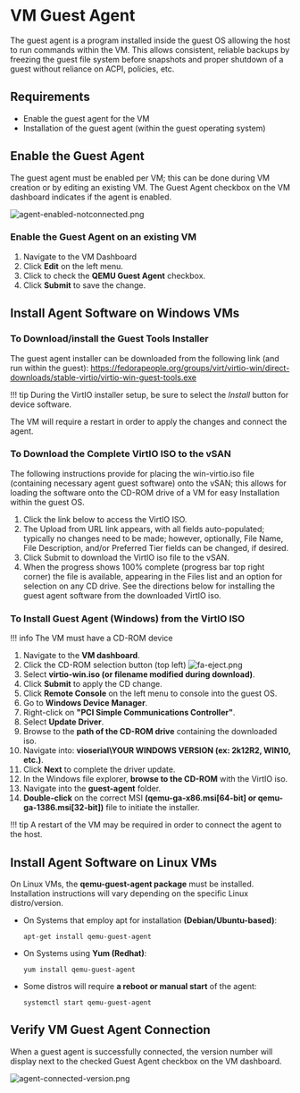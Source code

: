 # VM Guest Agent

The guest agent is a program installed inside the guest OS allowing the host to run commands within the VM. This allows consistent, reliable backups by freezing the guest file system before snapshots and proper shutdown of a guest without reliance on ACPI, policies, etc.

## Requirements

- Enable the guest agent for the VM
- Installation of the guest agent (within the guest operating system)

## Enable the Guest Agent

The guest agent must be enabled per VM; this can be done during VM creation or by editing an existing VM. The Guest Agent checkbox on the VM dashboard indicates if the agent is enabled.

![agent-enabled-notconnected.png](/product-guide/screenshots/agent-enabled-notconnected.png)

### Enable the Guest Agent on an existing VM

1. Navigate to the VM Dashboard
2. Click **Edit** on the left menu.
3. Click to check the **QEMU Guest Agent** checkbox.
4. Click **Submit** to save the change.

## Install Agent Software on Windows VMs

### To Download/install the Guest Tools Installer

The guest agent installer can be downloaded from the following link (and run within the guest): <a href="https://fedorapeople.org/groups/virt/virtio-win/direct-downloads/stable-virtio/virtio-win-guest-tools.exe" target="_blank">https://fedorapeople.org/groups/virt/virtio-win/direct-downloads/stable-virtio/virtio-win-guest-tools.exe</a>

!!! tip
    During the VirtIO installer setup, be sure to select the *Install* button for device software.

The VM will require a restart in order to apply the changes and connect the agent.

### To Download the Complete VirtIO ISO to the vSAN

The following instructions provide for placing the win-virtio.iso file (containing necessary agent guest software) onto the vSAN; this allows for loading the software onto the CD-ROM drive of a VM for easy Installation within the guest OS.

1. Click the link below to access the VirtIO ISO.
2. The Upload from URL link appears, with all fields auto-populated; typically no changes need to be made; however, optionally, File Name, File Description, and/or Preferred Tier fields can be changed, if desired.
3. Click Submit to download the VirtIO iso file to the vSAN.
4. When the progress shows 100% complete (progress bar top right corner) the file is available, appearing in the Files list and an option for selection on any CD drive.
See the directions below for installing the guest agent software from the downloaded VirtIO iso.

### To Install Guest Agent (Windows) from the VirtIO ISO

!!! info
    The VM must have a CD-ROM device

1. Navigate to the **VM dashboard**.
2. Click the CD-ROM selection button (top left)
![fa-eject.png](/product-guide/screenshots/fa-eject.png)
3. Select **virtio-win.iso (or filename modified during download)**.
4. Click **Submit** to apply the CD change.
5. Click **Remote Console** on the left menu to console into the guest OS.
6. Go to **Windows Device Manager**.
7. Right-click on **"PCI Simple Communications Controller"**.
8. Select **Update Driver**.
9. Browse to the **path of the CD-ROM drive** containing the downloaded iso.
10. Navigate into: **vioserial\YOUR WINDOWS VERSION (ex: 2k12R2, WIN10, etc.)**.
11. Click **Next** to complete the driver update.
12. In the Windows file explorer, **browse to the CD-ROM** with the VirtIO iso.
13. Navigate into the **guest-agent** folder.
14. **Double-click** on the correct MSI **(qemu-ga-x86.msi[64-bit] or qemu-ga-1386.msi[32-bit])** file to initiate the installer.

!!! tip
    A restart of the VM may be required in order to connect the agent to the host.

## Install Agent Software on Linux VMs

On Linux VMs, the **qemu-guest-agent package** must be installed. Installation instructions will vary depending on the specific Linux distro/version.

- On Systems that employ apt for installation **(Debian/Ubuntu-based)**:
    ```
    apt-get install qemu-guest-agent
    ```

- On Systems using **Yum (Redhat)**:
    ```
    yum install qemu-guest-agent
    ```
  
- Some distros will require **a reboot or manual start** of the agent:
    ```
    systemctl start qemu-guest-agent
    ```

## Verify VM Guest Agent Connection

When a guest agent is successfully connected, the version number will display next to the checked Guest Agent checkbox on the VM dashboard.

![agent-connected-version.png](/product-guide/screenshots/agent-connected-version.png)
